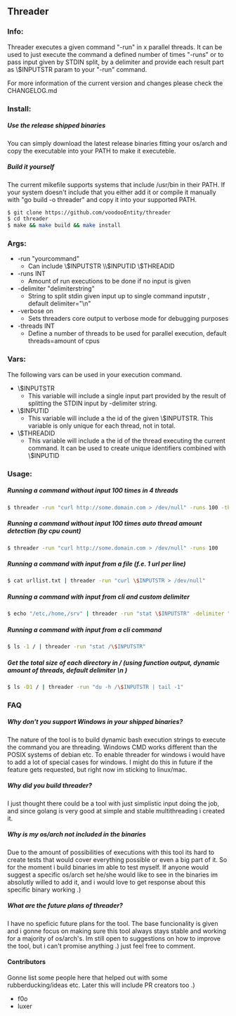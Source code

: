 ## Threader 

### Info: 
Threader executes a given command "-run" in x parallel threads. It can be used to just execute the command a defined number of times "-runs" or to pass input given by STDIN split, by a delimiter and provide each result part as \\$INPUTSTR param to
your "-run" command. 

For more information of the current version and changes please check the CHANGELOG.md

### Install: 
##### Use the release shipped binaries 
You can simply download the latest release binaries fitting your os/arch and copy the executable into your PATH to make it executeble. 

##### Build it yourself 
The current mikefile supports systems that include /usr/bin in their PATH. If your system doesn't include that you either add it or compile it manually with "go build -o threader" and copy it into your supported PATH. 
```sh
$ git clone https://github.com/voodooEntity/threader
$ cd threader 
$ make && make build && make install
```

### Args: 
* -run \"yourcommand\" 
  * Can include \\$INPUTSTR \\$INPUTID \\$THREADID
* -runs INT 
  * Amount of run executions to be done if no input is given
* -delimiter \"delimiterstring\" 
  * String to split stdin given input up to single command inputstr , default delimiter=\"\\n\"
* -verbose on 
  * Sets threaders core output to verbose mode for debugging purposes
* -threads INT 
  * Define a number of threads to be used for parallel execution, default threads=amount of cpus
### Vars: 
The following vars can be used in your execution command.
* \\$INPUTSTR    
  * This variable will include a single input part provided by the result of splitting the STDIN input by -delimiter string.
* \\$INPUTID     
  * This variable will include a the id of the given \\$INPUTSTR. This variable is only unique for each thread, not in total.
* \\$THREADID    
  * This variable will include a the id of the thread executing the current command. It can be used to create unique identifiers combined with \\$INPUTID



### Usage:

##### Running a command without input 100 times in 4 threads
 ```sh
$ threader -run "curl http://some.domain.com > /dev/null" -runs 100 -threads 4
```
##### Running a command without input 100 times auto thread amount detection (by cpu count)
 ```sh
$ threader -run "curl http://some.domain.com > /dev/null" -runs 100
```
##### Running a command with input from a file (f.e. 1 url per line)
 ```sh
$ cat urllist.txt | threader -run "curl \$INPUTSTR > /dev/null"
```
##### Running a command with input from cli and custom delimiter
 ```sh
$ echo "/etc,/home,/srv" | threader -run "stat \$INPUTSTR" -delimiter "," 
```
##### Running a command with input from a cli command
 ```sh
$ ls -1 / | threader -run "stat /\$INPUTSTR"
```
##### Get the total size of each directory in / (using function output, dynamic amount of threads, default delimiter \n )
 ```sh
$ ls -D1 / | threader -run "du -h /\$INPUTSTR | tail -1"
```

### FAQ 

##### Why don't you  support Windows in your shipped binaries?
The nature of the tool is to build dynamic bash execution strings to execute the command you are threading. Windows CMD works different than the POSIX systems of debian etc. To enable threader for windows i would have to add a lot of special cases for windows. I might do this in future if the feature gets requested, but right now im sticking to linux/mac.

##### Why did you build threader?
I just thought there could be a tool with just simplistic input doing the job, and since golang is very good at simple and stable multithreading i created it. 

##### Why is my os/arch not included in the binaries
Due to the amount of possibilities of executions with this tool its hard to create tests that would cover everything possible or even a big part of it. So for the moment i build binaries im able to test myself. If anyone would suggest a specific os/arch set he/she would like to see in the binaries im absolutly willed to add it, and i would love to get response about this specific binary working .)

##### What are the future plans of threader?
I have no speficic future plans for the tool. The base funcionality is given and i gonne focus on making sure this tool always stays stable and working for a majority of os/arch's. Im still open to suggestions on how to improve the tool, but i can't promise anything .) just feel free to comment.



#### Contributors
Gonne list some people here that helped out with some rubberducking/ideas etc. Later this will include PR creators too .)
* f0o
* luxer